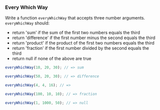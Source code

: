 ### Every Which Way

Write a function `everyWhichWay` that accepts three number arguments. `everyWhichWay`
should:

- return 'sum' if the sum of the first two numbers equals the third
- return 'difference' if the first number minus the second equals the third
- return 'product' if the product of the first two numbers equals the third
- return 'fraction' if the first number divided by the second equals the third
- return null if none of the above are true

```javascript
everyWhichWay(10, 20, 30); // => sum

everyWhichWay(50, 20, 30); // => difference

everyWhichWay(4, 4, 16); // =>

everyWhichWay(100, 10, 10); // => fraction

everyWhichWay(1, 1000, 50); // => null
```
